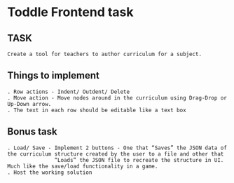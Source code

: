 # Toddle Frontend task

## TASK 
    Create a tool for teachers to author curriculum for a subject.   
    
## Things to implement
    . Row actions - Indent/ Outdent/ Delete
    . Move action - Move nodes around in the curriculum using Drag-Drop or Up-Down arrow.
    . The text in each row should be editable like a text box
    
## Bonus task
    . Load/ Save - Implement 2 buttons - One that “Saves” the JSON data of the curriculum structure created by the user to a file and other that
                   “Loads” the JSON file to recreate the structure in UI. Much like the save/load functionality in a game.
    . Host the working solution
